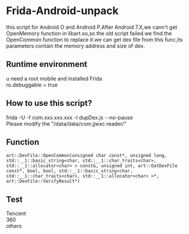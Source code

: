 # Frida-Android-unpack
this script for Android O and Android P.After Android 7.X,we cann't get OpenMemory function in libart.so,so the old script failed.we find the OpenCommon function to replace it.we can get dex file from this func,its parameters contain the memory address and size of dex.<br>
## Runtime environment
u need a root mobile and installed Frida<br>
ro.debuggable = true<br>
## How to use this script?
frida -U -f com.xxx.xxx.xxx -l dupDex.js --no-pause<br>
Please modify the "/data/data/com.jjwxc.reader/"
## Function
```
art::DexFile::OpenCommon(unsigned char const*, unsigned long, std::__1::basic_string<char, std::__1::char_traits<char>, std::__1::allocator<char> > const&, unsigned int, art::OatDexFile const*, bool, bool, std::__1::basic_string<char, std::__1::char_traits<char>, std::__1::allocator<char> >*, art::DexFile::VerifyResult*)
```
## Test
Tencent<br>
360<br>
others<br>
